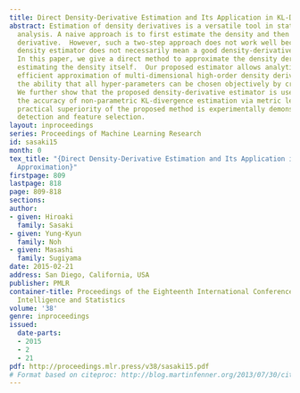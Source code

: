 ```yaml
---
title: Direct Density-Derivative Estimation and Its Application in KL-Divergence Approximation
abstract: Estimation of density derivatives is a versatile tool in statistical data
  analysis. A naive approach is to first estimate the density and then compute its
  derivative.  However, such a two-step approach does not work well because a good
  density estimator does not necessarily mean a good density-derivative estimator.
  In this paper, we give a direct method to approximate the density derivative without
  estimating the density itself.  Our proposed estimator allows analytic and computationally
  efficient approximation of multi-dimensional high-order density derivatives, with
  the ability that all hyper-parameters can be chosen objectively by cross-validation.
  We further show that the proposed density-derivative estimator is useful in improving
  the accuracy of non-parametric KL-divergence estimation via metric learning. The
  practical superiority of the proposed method is experimentally demonstrated in change
  detection and feature selection.
layout: inproceedings
series: Proceedings of Machine Learning Research
id: sasaki15
month: 0
tex_title: "{Direct Density-Derivative Estimation and Its Application in KL-Divergence
  Approximation}"
firstpage: 809
lastpage: 818
page: 809-818
sections: 
author:
- given: Hiroaki
  family: Sasaki
- given: Yung-Kyun
  family: Noh
- given: Masashi
  family: Sugiyama
date: 2015-02-21
address: San Diego, California, USA
publisher: PMLR
container-title: Proceedings of the Eighteenth International Conference on Artificial
  Intelligence and Statistics
volume: '38'
genre: inproceedings
issued:
  date-parts:
  - 2015
  - 2
  - 21
pdf: http://proceedings.mlr.press/v38/sasaki15.pdf
# Format based on citeproc: http://blog.martinfenner.org/2013/07/30/citeproc-yaml-for-bibliographies/
---
```

